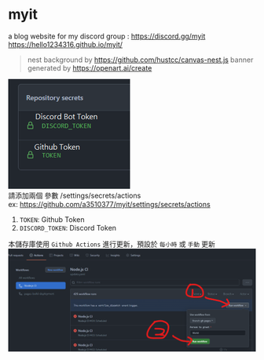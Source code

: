 # myit

a blog website for my discord group : https://discord.gg/myit <br />
https://hello1234316.github.io/myit/

> nest background by https://github.com/hustcc/canvas-nest.js
> banner generated by https://openart.ai/create





![](.github/style/img/config.png)
<br />
請添加兩個 參數 /settings/secrets/actions <br />
ex: https://github.com/a3510377/myit/settings/secrets/actions

1. `TOKEN`: Github Token
2. `DISCORD_TOKEN`: Discord Token

本儲存庫使用 `Github Actions` 進行更新，預設於 `每小時` 或 `手動` 更新
![](.github/style/img/sop.png)

